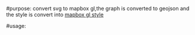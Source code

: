 #purpose:
       convert svg to mapbox gl,the graph is converted to geojson and the style is convert into [mapbox gl style](https://www.mapbox.com/mapbox-gl-style-spec/)

#usage:



